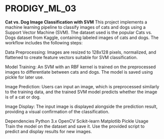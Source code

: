 # PRODIGY_ML_03
**Cat vs. Dog Image Classification with SVM**
This project implements a machine learning pipeline to classify images of cats and dogs using a Support Vector Machine (SVM). The dataset used is the popular Cats vs. Dogs dataset from Kaggle, containing labeled images of cats and dogs. The workflow includes the following steps:

Data Preprocessing: Images are resized to 128x128 pixels, normalized, and flattened to create feature vectors suitable for SVM classification.

Model Training: An SVM with an RBF kernel is trained on the preprocessed images to differentiate between cats and dogs. The model is saved using pickle for later use.

Image Prediction: Users can input an image, which is preprocessed similarly to the training data, and the trained SVM model predicts whether the image is of a cat or dog.

Image Display: The input image is displayed alongside the prediction result, providing a visual confirmation of the classification.

Dependencies
Python 3.x
OpenCV
Scikit-learn
Matplotlib
Pickle
Usage
Train the model on the dataset and save it.
Use the provided script to predict and display results for new images.
